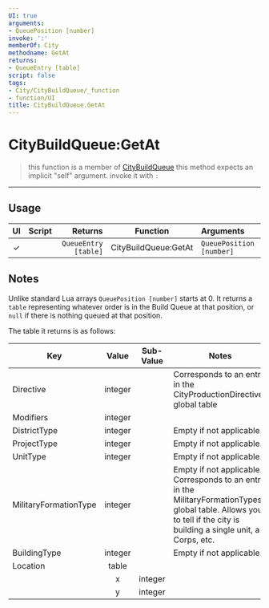 ```yaml
---
UI: true
arguments:
- QueuePosition [number]
invoke: ':'
memberOf: City
methodname: GetAt
returns:
- QueueEntry [table]
script: false
tags:
- City/CityBuildQueue/_function
- function/UI
title: CityBuildQueue.GetAt
---
```

# CityBuildQueue:GetAt
> this function is a member of [CityBuildQueue](civ-6/lua/CityBuildQueue.md)
> this method expects an implicit "self" argument. invoke it with `:`
-----
## Usage
|  UI | Script | Returns | Function | Arguments |
|:---:|:------:|-------:|:--------:|:---------|
|✓| |`QueueEntry [table]`|CityBuildQueue:GetAt|`QueuePosition [number]`|

## Notes
Unlike standard Lua arrays `QueuePosition [number]` starts at 0. It returns a `table` representing whatever order is in the Build Queue at that position, or `null` if there is nothing queued at that position.

The table it returns is as follows:

| Key                   | Value | Sub-Value | Notes                                                        |
| --------------------- | :-----: | :---------: | ------------------------------------------------------------ |
| Directive             | integer   |           | Corresponds to an entry in the CityProductionDirectives global table |
| Modifiers             | integer   |           |                                                              |
| DistrictType          | integer   |           | Empty if not applicable.                                     |
| ProjectType           | integer   |           | Empty if not applicable.                                     |
| UnitType              | integer   |           | Empty if not applicable.                                     |
| MilitaryFormationType | integer   |           | Empty if not applicable. Corresponds to an entry in the MilitaryFormationTypes global table. Allows you to tell if the city is building a single unit, a Corps, etc. |
| BuildingType          | integer   |           | Empty if not applicable.                                     |
| Location              | table |           |                                                              |
|                       | x     | integer       |                                                              |
|                       | y     | integer       |                                                              |
